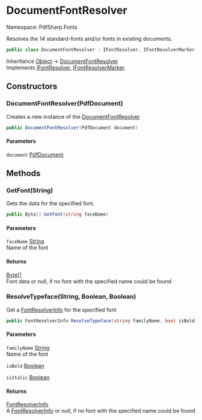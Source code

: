 # DocumentFontResolver

Namespace: PdfSharp.Fonts

Resolves the 14 standard-fonts and/or fonts in existing documents.<br>

```csharp
public class DocumentFontResolver : IFontResolver, IFontResolverMarker
```

Inheritance [Object](https://docs.microsoft.com/en-us/dotnet/api/system.object) → [DocumentFontResolver](./pdfsharp.fonts.documentfontresolver)<br>
Implements [IFontResolver](./pdfsharp.fonts.ifontresolver), [IFontResolverMarker](./pdfsharp.fonts.ifontresolvermarker)

## Constructors

### **DocumentFontResolver(PdfDocument)**

Creates a new instance of the [DocumentFontResolver](./pdfsharp.fonts.documentfontresolver)

```csharp
public DocumentFontResolver(PdfDocument document)
```

#### Parameters

`document` [PdfDocument](./pdfsharp.pdf.pdfdocument)<br>

## Methods

### **GetFont(String)**

Gets the data for the specified font.

```csharp
public Byte[] GetFont(string faceName)
```

#### Parameters

`faceName` [String](https://docs.microsoft.com/en-us/dotnet/api/system.string)<br>
Name of the font

#### Returns

[Byte[]](https://docs.microsoft.com/en-us/dotnet/api/system.byte)<br>
Font data or null, if no font with the specified name could be found

### **ResolveTypeface(String, Boolean, Boolean)**

Get a [FontResolverInfo](./pdfsharp.fonts.fontresolverinfo) for the specified font

```csharp
public FontResolverInfo ResolveTypeface(string familyName, bool isBold, bool isItalic)
```

#### Parameters

`familyName` [String](https://docs.microsoft.com/en-us/dotnet/api/system.string)<br>
Name of the font

`isBold` [Boolean](https://docs.microsoft.com/en-us/dotnet/api/system.boolean)<br>

`isItalic` [Boolean](https://docs.microsoft.com/en-us/dotnet/api/system.boolean)<br>

#### Returns

[FontResolverInfo](./pdfsharp.fonts.fontresolverinfo)<br>
A [FontResolverInfo](./pdfsharp.fonts.fontresolverinfo) or null, if no font with the specified name could be found
